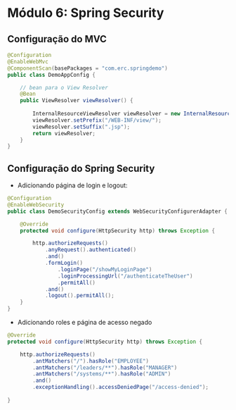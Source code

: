 # Módulo 6: Spring Security

## Configuração do MVC

```java
@Configuration
@EnableWebMvc
@ComponentScan(basePackages = "com.erc.springdemo")
public class DemoAppConfig {

	// bean para o View Resolver
	@Bean
	public ViewResolver viewResolver() {
		
		InternalResourceViewResolver viewResolver = new InternalResourceViewResolver();
		viewResolver.setPrefix("/WEB-INF/view/");
		viewResolver.setSuffix(".jsp");		
		return viewResolver;	
	}
}

```

## Configuração do Spring Security

- Adicionando página de login e logout:

```java
@Configuration
@EnableWebSecurity
public class DemoSecurityConfig extends WebSecurityConfigurerAdapter {

	@Override
	protected void configure(HttpSecurity http) throws Exception {

		http.authorizeRequests()
			.anyRequest().authenticated()
			.and()
			.formLogin()
				.loginPage("/showMyLoginPage")
				.loginProcessingUrl("/authenticateTheUser")
				.permitAll()
			.and()
			.logout().permitAll();
	}
}
```

- Adicionando roles e página de acesso negado
```java
@Override
protected void configure(HttpSecurity http) throws Exception {

	http.authorizeRequests()
		.antMatchers("/").hasRole("EMPLOYEE")
		.antMatchers("/leaders/**").hasRole("MANAGER")
		.antMatchers("/systems/**").hasRole("ADMIN")
		.and()
		.exceptionHandling().accessDeniedPage("/access-denied");
		
}
```